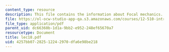 ```yaml
---
content_type: resource
description: This file contains the information about Focal mechanics.
file: https://ol-ocw-studio-app-qa.s3.amazonaws.com/courses/12-510-introduction-to-seismology-spring-2010/4257bb07282512242970dfa6e98be218_lec18.pdf
file_type: application/pdf
parent_uid: dc66360b-1d1a-9bb2-e952-248ef65670a7
resourcetype: Document
title: lec18.pdf
uid: 4257bb07-2825-1224-2970-dfa6e98be218
---
```

